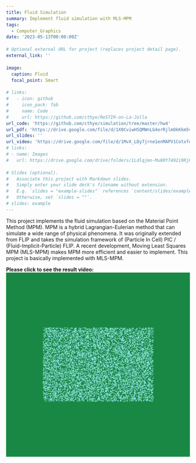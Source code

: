 ```yaml
---
title: Fluid Simulation
summary: Implement fluid simulation with MLS-MPM
tags:
  - Computer_Graphics
date: '2023-05-13T00:00:00Z'

# Optional external URL for project (replaces project detail page).
external_link: ''

image:
  caption: Fluid
  focal_point: Smart

# links:
#   - icon: github
#     icon_pack: fab
#     name: Code
#     url: https://github.com/cthye/ReSTIR-on-La-Jolla
url_code: 'https://github.com/cthye/simulation/tree/master/hw4'
url_pdf: 'https://drive.google.com/file/d/1X0CviwHSQMWnLG4erRjlmOkKkm5v61-k/view?usp=sharing'
url_slides: ''
url_video: 'https://drive.google.com/file/d/1MvX_LDy7jrne1enMAPV1CotxfqmpjGkK/view?usp=sharing'
# links:
# - name: Images
#   url: https://drive.google.com/drive/folders/1Ldlqjmn-Mu80Y7492i9RjOTkFNoU9VAF?usp=sharing

# Slides (optional).
#   Associate this project with Markdown slides.
#   Simply enter your slide deck's filename without extension.
#   E.g. `slides = "example-slides"` references `content/slides/example-slides.md`.
#   Otherwise, set `slides = ""`.
# slides: example
---
```


This project implements the fluid simulation based on the Material Point Method (MPM). MPM is a hybrid Lagrangian-Eulerian method that can simulate a wide range of physical phenomena. It was originally extended from FLIP and takes the simulation framework of (Particle In Cell) PIC / (Fluid-Implicit-Particle) FLIP. A recent development, Moving Least Squares MPM (MLS-MPM) makes MPM more efficient and easier to implement. This project is basically implemented with MLS-MPM.

**Please click to see the result video:**
[![IMAGE ALT TEXT HERE](000001.png)](https://drive.google.com/file/d/1MvX_LDy7jrne1enMAPV1CotxfqmpjGkK/view?usp=sharing)
